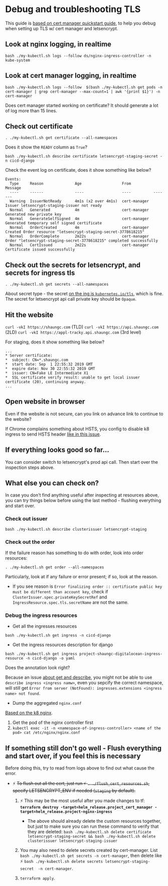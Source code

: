 # Debug and troubleshooting TLS

This guide is [based on cert manager quickstart guide](https://github.com/jetstack/cert-manager/blob/master/docs/tutorials/acme/quick-start/index.rst), to help you debug when setting up TLS w/ cert manager and letsencrypt.

## Look at nginx logging, in realtime

`bash ./my-kubectl.sh logs --follow ds/nginx-ingress-controller -n kube-system`

## Look at cert manager logging, in realtime

`bash ./my-kubectl.sh logs --follow  $(bash ./my-kubectl.sh get pods -n cert-manager | grep cert-manager --max-count=1 | awk '{print $1}') -n cert-manager`

Does cert manager started working on certificate? It should generate a lot of log more than 15 lines.


## Check out certificate

`. ./my-kubectl.sh get certificate --all-namespaces`

Does it show the `READY` column as `True`?

`bash ./my-kubectl.sh describe certificate letsencrypt-staging-secret -n cicd-django`

Check the event log on certificate, does it show something like below?

```
Events:
  Type     Reason              Age                  From          Message
  ----     ------              ----                 ----          -------
  Warning  IssuerNotReady      4m1s (x2 over 4m1s)  cert-manager  Issuer letsencrypt-staging-issuer not ready
  Normal   Generated           4m                   cert-manager  Generated new private key
  Normal   GenerateSelfSigned  4m                   cert-manager  Generated temporary self signed certificate
  Normal   OrderCreated        4m                   cert-manager  Created Order resource "letsencrypt-staging-secret-3778618215"
  Normal   OrderComplete       2m22s                cert-manager  Order "letsencrypt-staging-secret-3778618215" completed successfully
  Normal   CertIssued          2m22s                cert-manager  Certificate issued successfully
```

## Check out the secrets for letsencrypt, and secrets for ingress tls

`. ./my-kubectl.sh get secrets --all-namespaces`

About secret type - the secret [on the ing is `kubernetes.io/tls`](https://github.com/jetstack/cert-manager/blob/master/docs/tutorials/acme/quick-start/index.rst#step-7---deploy-a-tls-ingress-resource), which is fine. The secret for letsencrypt api call private key should be `Opaque`.


## Hit the website

`curl -vkI https://shaungc.com` (TLD)
`curl -vkI https://api.shaungc.com` (2LD)
`curl -vkI https://appl-tracky.api.shaungc.com` (3rd level)

For staging, does it show something like below?

```
...
* Server certificate:
*  subject: CN=*.shaungc.com
*  start date: Sep  1 22:55:32 2019 GMT
*  expire date: Nov 30 22:55:32 2019 GMT
*  issuer: CN=Fake LE Intermediate X1
*  SSL certificate verify result: unable to get local issuer certificate (20), continuing anyway.
...
```

## Open website in browser

Even if the website is not secure, can you link on advance link to continue to the website?

If Chrome complains something about HSTS, you config to disable k8 ingress to send HSTS header [like in this issue](https://github.com/kubernetes/ingress-nginx/issues/549).

## If everything looks good so far...

You can consider switch to letsencrypt's prod api call. Then start over the inspection steps above.

## What else you can check on?

In case you don't find anything useful after inspecting at resources above, you can try things below before using the last method - flushing everything and start over.

### Check out issuer

`bash ./my-kubectl.sh describe clusterissuer letsencrypt-staging`

### Check out the order

If the failure reason has something to do with order, look into order resources:

`. ./my-kubectl.sh get order --all-namespaces`

Particularly, look at if any failure or error present; if so, look at the reason.

- If you see reason is `Error finalizing order :: certificate public key must be different than account key`, check if `ClusterIssuer.spec.privateKeySecretRef` and `IngressResource.spec.tls.secretName` are not the same.

### Debug the ingress resources

- Get all the ingresses resources

`bash ./my-kubectl.sh get ingress -n cicd-django`

- Get the ingress resources description for django

`bash ./my-kubectl.sh get ingress project-shaungc-digitalocean-ingress-resource -n cicd-django -o yaml`

Does the annotation look right?

Because an issue [about get and describe](https://github.com/kubernetes/kubectl/issues/675#issuecomment-509686523), you might not be able to use `describe ingress <ingress namw>`, even you sepcify the correct namespace, will still get `Error from server (NotFound): ingresses.extensions <ingress name> not found`.

- Dump the aggregated `nginx.conf`

[Based on the k8 nginx](https://kubernetes.github.io/ingress-nginx/troubleshooting/).
1. Get the pod of the nginx controller first
1.  `kubectl exec -it -n <namespace-of-ingress-controller> <name of the pod> cat /etc/nginx/nginx.conf` 

## If something still don't go well - Flush everything and start over, if you feel this is necessary

Before doing this, try to read from logs above to find out what cause the error.

- ⚡ ~~To flush out all the cert, just run ⚡️ `. ./flush_cert_resources.sh`, specify LETSENCRYPT_ENV if needed (`staging` by default).~~

    1. ⚡️ This may be the most useful after you made changes to tf: **`terraform destroy -target=helm_release.project_cert_manager -target=helm_release.project-nginx-ingress`**

        - The above should already delete the custom resources together, but just to make sure you can run these command to verify that they are deleted: `bash ./my-kubectl.sh delete certificate letsencrypt-staging-secret && bash ./my-kubectl.sh delete clusterissuer letsencrypt-staging-issuer`
    1. You may also need to delete secrets created by cert-manager. List `bash ./my-kubectl.sh get secrets -n cert-manager`, then delete like ⚡️ `bash ./my-kubectl.sh delete secrets letsencrypt-staging-secret  -n cert-manager`.
    1. `terraform apply`.


